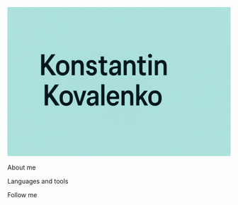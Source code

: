 [![Header](https://github.com/KonstantinKovalenko/KonstantinKovalenko/blob/main/assets/headerpic.png)](www.linkedin.com/in/kostyantyn-kovalenko/)

About me

Languages and tools

Follow me